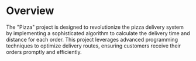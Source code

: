 # Overview
The "Pizza" project is designed to revolutionize the pizza delivery system by implementing a sophisticated algorithm to calculate the delivery time and distance for each order. This project leverages advanced programming techniques to optimize delivery routes, ensuring customers receive their orders promptly and efficiently.
